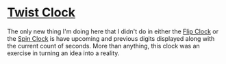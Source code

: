 # [Twist Clock](https://dkallen78.github.io/clocks/twist-clock/twistClock.html)

The only new thing I'm doing here that I didn't do in either the [Flip Clock](https://dkallen78.github.io/clocks/flip-clock) or the [Spin Clock](https://dkallen78.github.io/clocks/spin-clock) is have upcoming and previous digits displayed along with the current count of seconds. More than anything, this clock was an exercise in turning an idea into a reality.